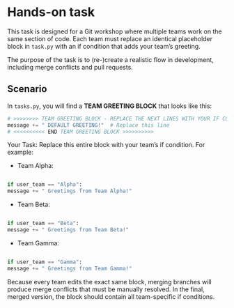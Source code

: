 # Hands-on task

This task is designed for a Git workshop where multiple teams work on the same section of code. Each team must replace an identical placeholder block in `task.py` with an if condition that adds your team’s greeting. 

The purpose of the task is to (re-)create a realistic flow in development, including merge conflicts and pull requests.

## Scenario

In `tasks.py`, you will find a **TEAM GREETING BLOCK** that looks like this:

```python
# >>>>>>>> TEAM GREETING BLOCK - REPLACE THE NEXT LINES WITH YOUR IF CONDITION <<<<<<<<<<
message += " DEFAULT GREETING!"  # Replace this line
# <<<<<<<<<< END TEAM GREETING BLOCK >>>>>>>>>>
```

Your Task:
Replace this entire block with your team’s if condition. For example:

- Team Alpha:

```python

if user_team == "Alpha":
message += " Greetings from Team Alpha!"

```

- Team Beta:

```python

if user_team == "Beta":
message += " Greetings from Team Beta!"

```

- Team Gamma:

```python

if user_team == "Gamma":
message += " Greetings from Team Gamma!"

```

Because every team edits the exact same block, merging branches will produce merge conflicts that must be manually resolved. In the final, merged version, the block should contain all team-specific if conditions.
